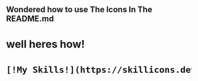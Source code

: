 ## Wondered how to use The Icons In The README.md 
<h1> well heres how! <h1>

  ```html
  [!My Skills!](https://skillicons.dev/icons?i=html,cpp,js,c,ruby,css,php,typescript,python,r,go,flask,rust,unrealengine,bootstrap)](#)

